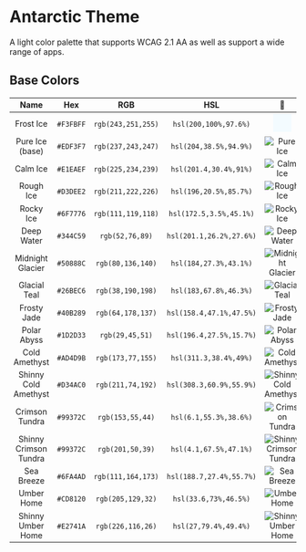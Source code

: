 # Antarctic Theme
A light color palette that supports WCAG 2.1 AA as well as support a wide range of apps.

## Base Colors
| **Name** 	                | **Hex** 	| **RGB** 	        | **HSL** 	                | 🎨|
|:---------:	            |:-------:	|:-------:	        |:-------:	                |:-------:|
|Frost Ice                  |`#F3FBFF`  |`rgb(243,251,255)` |`hsl(200,100%,97.6%)`      |![Frost Ice](images/1.png) |   
|Pure Ice (base)            |`#EDF3F7`  |`rgb(237,243,247)` |`hsl(204,38.5%,94.9%)`     |![Pure Ice](images/Asset%47.png) |
|Calm Ice                   |`#E1EAEF`  |`rgb(225,234,239)` |`hsl(201.4,30.4%,91%)`     |![Calm Ice](images/Asset%48.png)|
|Rough Ice                  |`#D3DEE2`  |`rgb(211,222,226)` |`hsl(196,20.5%,85.7%)`     |![Rough Ice](images/Asset%49.png)|
|Rocky Ice                  |`#6F7776`  |`rgb(111,119,118)` |`hsl(172.5,3.5%,45.1%)`    |![Rocky Ice](images/Asset%50.png)|   
|Deep Water                 |`#344C59`  |`rgb(52,76,89)`    |`hsl(201.1,26.2%,27.6%)`   |![Deep Water](images/Asset%51.png)|
|Midnight Glacier           |`#50888C`  |`rgb(80,136,140)`  |`hsl(184,27.3%,43.1%)`     |![Midnight Glacier](images/Asset%52.png)|
|Glacial Teal 	            |`#26BEC6`  |`rgb(38,190,198)`  |`hsl(183,67.8%,46.3%)`     |![Glacial Teal](images/Asset%53.png)|
|Frosty Jade  	            |`#40B289`  |`rgb(64,178,137)`  |`hsl(158.4,47.1%,47.5%)`   |![Frosty Jade](images/Asset%54.png)|
|Polar Abyss                |`#1D2D33`  |`rgb(29,45,51)`    |`hsl(196.4,27.5%,15.7%)`   |![Polar Abyss](images/Asset%55.png)|
|Cold Amethyst              |`#AD4D9B`  |`rgb(173,77,155)`  |`hsl(311.3,38.4%,49%)`     |![Cold Amethyst](images/Asset%56.png)|
|Shinny Cold Amethyst       |`#D34AC0`  |`rgb(211,74,192)`  |`hsl(308.3,60.9%,55.9%)`   |![Shinny Cold Amethyst](images/Asset%57.png)|
|Crimson Tundra             |`#99372C`  |`rgb(153,55,44)`   |`hsl(6.1,55.3%,38.6%)`     |![Crimson Tundra](images/Asset%58.png)|
|Shinny Crimson Tundra      |`#99372C`  |`rgb(201,50,39)`   |`hsl(4.1,67.5%,47.1%)`     |![Shinny Crimson Tundra ](images/Asset%59.png)|
|Sea Breeze                 |`#6FA4AD`  |`rgb(111,164,173)` |`hsl(188.7,27.4%,55.7%)`   |![Sea Breeze](images/Asset%60.png)|
|Umber Home                 |`#CD8120`  |`rgb(205,129,32)`  |`hsl(33.6,73%,46.5%)`      |![Umber Home](images/Asset%61.png)|
|Shinny Umber Home          |`#E2741A`  |`rgb(226,116,26)`  |`hsl(27,79.4%,49.4%)`      |![Shinny Umber Home](images/Asset%62.png)|